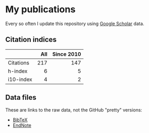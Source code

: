 # My publications

Every so often I update this repository using [Google Scholar][1] data.

## Citation indices

|   | All | Since 2010 |
|---|----:|-----------:|
| Citations | 217 | 147 |
| h-index | 6 | 5 |
| i10-index | 4 | 2 |

## Data files

These are links to the raw data, not the GitHub "pretty" versions:

* [BibTeX][2]
* [EndNote][3]

[1]: http://scholar.google.co.uk/citations?user=lIcRrmQAAAAJ&hl=en
[2]: https://raw.githubusercontent.com/hainesr/publications/master/RobertHaines.bib
[3]: https://raw.githubusercontent.com/hainesr/publications/master/RobertHaines.enw
